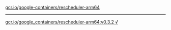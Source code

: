 [gcr.io/google-containers/rescheduler-arm64](https://hub.docker.com/r/abcz/rescheduler-arm64/tags/) 

----
[gcr.io/google_containers/rescheduler-arm64:v0.3.2 √](https://hub.docker.com/r/abcz/rescheduler-arm64/tags/)


